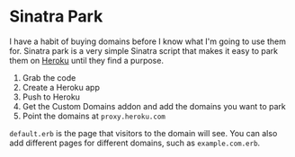# Sinatra Park

I have a habit of buying domains before I know what I'm going to use them for. Sinatra park is a very simple Sinatra script that makes it easy to park them on [Heroku](http://www.heroku.com/) until they find a purpose.

1. Grab the code
2. Create a Heroku app
3. Push to Heroku
4. Get the Custom Domains addon and add the domains you want to park
5. Point the domains at `proxy.heroku.com`

`default.erb` is the page that visitors to the domain will see. You can also add different pages for different domains, such as `example.com.erb`.